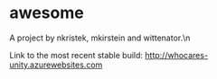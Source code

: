 # awesome

A project by nkristek, mkirstein and wittenator.\n

Link to the most recent stable build: http://whocares-unity.azurewebsites.com
